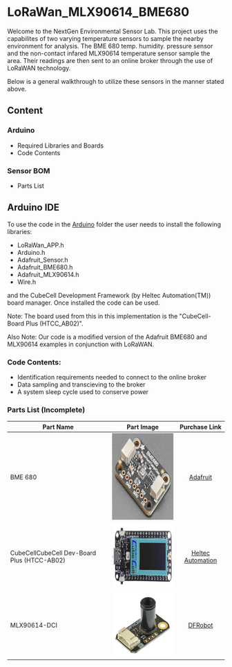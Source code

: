 # LoRaWan_MLX90614_BME680
Welcome to the NextGen Environmental Sensor Lab. This project uses the capabilites of two varying temperature sensors to sample the nearby environment for analysis. The BME 680 temp. humidity. pressure sensor and the non-contact infared MLX90614 temperature sensor sample the area. Their readings are then sent to an online broker through the use of LoRaWAN technology. 

Below is a general walkthrough to utilize these sensors in the manner stated above. 

## Content
### Arduino
* Required Libraries and Boards
* Code Contents
### Sensor BOM 
* Parts List

## Arduino IDE
To use the code in the [Arduino](https://github.com/NextGen-Environmental-Sensor-Lab/LoRaWan_MLX90614_BME680/tree/main/Arduino) folder the user needs to install the following libraries:
* LoRaWan_APP.h
* Arduino.h
* Adafruit_Sensor.h
* Adafruit_BME680.h
* Adafruit_MLX90614.h
* Wire.h

and the CubeCell Development Framework (by Heltec Automation(TM)) board manager.
Once installed the code can be used. 

Note: The board used from this in this implementation is the "CubeCell-Board Plus (HTCC_AB02)".

Also Note: Our code is a modified version of the Adafruit BME680 and MLX90614 examples in conjunction with LoRaWAN. 

### Code Contents: 
* Identification requirements needed to connect to the online broker
* Data sampling and transcieving to the broker
* A system sleep cycle used to conserve power

### Parts List (Incomplete)

| Part Name | Part Image | Purchase Link|
|----------|--------|:-----------------------:|
|BME 680| <img src="Images/BME680.png" width="225" height = "200"> |[Adafruit](https://www.adafruit.com/product/5046)
|CubeCellCubeCell Dev-Board Plus (HTCC-AB02)| <img src="Images/Heltec.png" width="250" height = "150"> |[Heltec Automation](https://heltec.org/project/htcc-ab02/)
|MLX90614-DCI| <img src="Images/MLX90614.png" width="150" height = "150"> |[DFRobot](https://www.dfrobot.com/product-1745.html)
